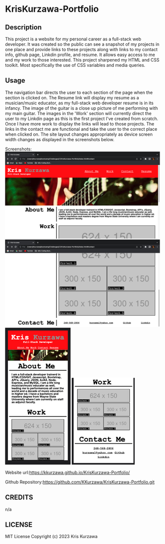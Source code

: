 # KrisKurzawa-Portfolio

## Description

This project is a website for my personal career as a full-stack web developer. It was created so the public can see a snapshot of my projects in one place and provide links to these projects along with links to my contact info, github page, Linkdin profile, and resume. It allows easy access to me and my work to those interested. This project sharpened my HTML and CSS toolkit. Most specifically the use of CSS variables and media queries.

## Usage

The navigation bar directs the user to each section of the page when the section is clicked on. The Resume link will display my resume as a musician/music educator, as my full-stack web developer resume is in its infancy. The image of the guitar is a close up picture of me performing with my main guitar. The images in the 'Work' section will currently direct the user to my Linkdin page as this is the first project I've created from scratch. Once I have more work to display the links will lead to those projects. The links in the contact me are functional and take the user to the correct place when clicked on. The site layout changes appropriately as device screen width changes as displayed in the screenshots below.

Screenshots:
![Laptop top](https://raw.githubusercontent.com/KKurzawa/C2KrisKurzawa-Portfolio/main/Assets/images/Laptop_Top.png)
![Laptop top](https://github.com/KKurzawa/C2KrisKurzawa-Portfolio/blob/main/Assets/images/Laptop_Bottom.png?raw=true)
![Laptop top](https://github.com/KKurzawa/C2KrisKurzawa-Portfolio/blob/main/Assets/images/Mobile_Top.png?raw=true)
![Laptop top](https://github.com/KKurzawa/C2KrisKurzawa-Portfolio/blob/main/Assets/images/Mobile_Bottom.png?raw=true)

Website url:https://kkurzawa.github.io/KrisKurzawa-Portfolio/

Github Repository:https://github.com/KKurzawa/KrisKurzawa-Portfolio.git

## CREDITS

n/a

## LICENSE

MIT License
Copyright (c) 2023 Kris Kurzawa
